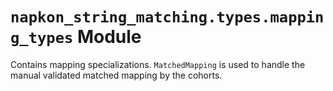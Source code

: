 # `napkon_string_matching.types.mapping_types` Module

Contains mapping specializations. `MatchedMapping` is used to handle the manual validated matched mapping by the cohorts.

